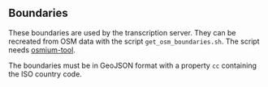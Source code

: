 
## Boundaries

These boundaries are used by the transcription server. They can be recreated
from OSM data with the script `get_osm_boundaries.sh`. The script needs
[osmium-tool](https://osmcode.org/osmium-tool/).

The boundaries must be in GeoJSON format with a property `cc` containing the
ISO country code.

